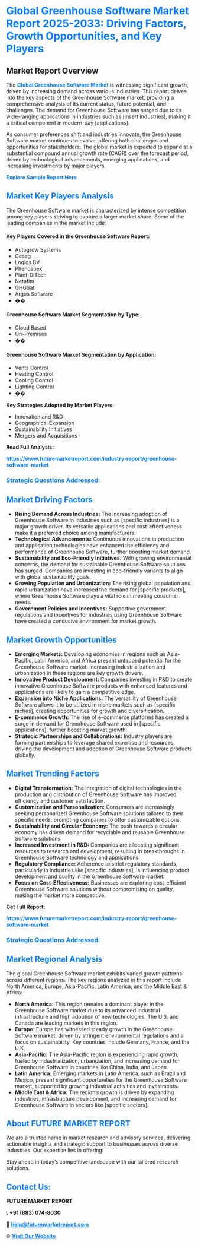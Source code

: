 <h1 style="color: #007BFF;">Global Greenhouse Software Market Report 2025-2033: Driving Factors, Growth Opportunities, and Key Players</h1>

<section id="overview">
<h2>Market Report Overview</h2>
<p>The <a href="https://www.futuremarketreport.com/industry-report/greenhouse-software-market" style="color: #007BFF; text-decoration: none;"><strong>Global Greenhouse Software Market</strong></a> is witnessing significant growth, driven by increasing demand across various industries. This report delves into the key aspects of the Greenhouse Software market, providing a comprehensive analysis of its current status, future potential, and challenges. The demand for Greenhouse Software has surged due to its wide-ranging applications in industries such as [insert industries], making it a critical component in modern-day [applications].</p>
<p>As consumer preferences shift and industries innovate, the Greenhouse Software market continues to evolve, offering both challenges and opportunities for stakeholders. The global market is expected to expand at a substantial compound annual growth rate (CAGR) over the forecast period, driven by technological advancements, emerging applications, and increasing investments by major players.</p>
</section>

<section id="overview">
<p><a href="https://www.futuremarketreport.com/request-sample/reportId=118748" style="color: #007BFF; text-decoration: none;"><strong>Explore Sample Report Here</strong></a></p>
</section>

<section id="key-players">
<h2 style="color: #007BFF;">Market Key Players Analysis</h2>
<p>The Greenhouse Software market is characterized by intense competition among key players striving to capture a larger market share. Some of the leading companies in the market include:</p>
<h4>Key Players Covered in the Greenhouse Software Report:</h4>
<ul><li>Autogrow Systems</li><li>Gesag</li><li>Logiqs BV</li><li>Phenospex</li><li>Plant-DiTech</li><li>Netafim</li><li>GHGSat</li><li>Argos Software</li><li>��</li></ul>
<h4>Greenhouse Software Market Segmentation by Type:</h4>
<ul><li>Cloud Based</li><li>On-Premises</li><li>��</li></ul>

<h4>Greenhouse Software Market Segmentation by Application:</h4>
<ul><li>Vents Control</li><li>Heating Control</li><li>Cooling Control</li><li>Lighting Control</li><li>��</li></ul>
<p><strong>Key Strategies Adopted by Market Players:</strong></p>
<ul>
<li>Innovation and R&D</li>
<li>Geographical Expansion</li>
<li>Sustainability Initiatives</li>
<li>Mergers and Acquisitions</li>
</ul>
</section>

<section>
<p><strong>Read Full Analysis: </strong></p><a href="https://www.futuremarketreport.com/industry-report/greenhouse-software-market" style="color: #007BFF; text-decoration: none;"><strong>https://www.futuremarketreport.com/industry-report/greenhouse-software-market</strong></a>
<h3 style="color: #007BFF;">Strategic Questions Addressed:</h3>
</section>

<section id="driving-factors">
<h2 style="color: #007BFF;">Market Driving Factors</h2>
<ul>
<li><strong>Rising Demand Across Industries:</strong> The increasing adoption of Greenhouse Software in industries such as [specific industries] is a major growth driver. Its versatile applications and cost-effectiveness make it a preferred choice among manufacturers.</li>
<li><strong>Technological Advancements:</strong> Continuous innovations in production and application technologies have enhanced the efficiency and performance of Greenhouse Software, further boosting market demand.</li>
<li><strong>Sustainability and Eco-Friendly Initiatives:</strong> With growing environmental concerns, the demand for sustainable Greenhouse Software solutions has surged. Companies are investing in eco-friendly variants to align with global sustainability goals.</li>
<li><strong>Growing Population and Urbanization:</strong> The rising global population and rapid urbanization have increased the demand for [specific products], where Greenhouse Software plays a vital role in meeting consumer needs.</li>
<li><strong>Government Policies and Incentives:</strong> Supportive government regulations and incentives for industries using Greenhouse Software have created a conducive environment for market growth.</li>
</ul>
</section>

<section id="growth-opportunities">
<h2 style="color: #007BFF;">Market Growth Opportunities</h2>
<ul>
<li><strong>Emerging Markets:</strong> Developing economies in regions such as Asia-Pacific, Latin America, and Africa present untapped potential for the Greenhouse Software market. Increasing industrialization and urbanization in these regions are key growth drivers.</li>
<li><strong>Innovative Product Development:</strong> Companies investing in R&D to create innovative Greenhouse Software products with enhanced features and applications are likely to gain a competitive edge.</li>
<li><strong>Expansion into Niche Applications:</strong> The versatility of Greenhouse Software allows it to be utilized in niche markets such as [specific niches], creating opportunities for growth and diversification.</li>
<li><strong>E-commerce Growth:</strong> The rise of e-commerce platforms has created a surge in demand for Greenhouse Software used in [specific applications], further boosting market growth.</li>
<li><strong>Strategic Partnerships and Collaborations:</strong> Industry players are forming partnerships to leverage shared expertise and resources, driving the development and adoption of Greenhouse Software products globally.</li>
</ul>
</section>

<section id="trending-factors">
<h2 style="color: #007BFF;">Market Trending Factors</h2>
<ul>
<li><strong>Digital Transformation:</strong> The integration of digital technologies in the production and distribution of Greenhouse Software has improved efficiency and customer satisfaction.</li>
<li><strong>Customization and Personalization:</strong> Consumers are increasingly seeking personalized Greenhouse Software solutions tailored to their specific needs, prompting companies to offer customizable options.</li>
<li><strong>Sustainability and Circular Economy:</strong> The push towards a circular economy has driven demand for recyclable and reusable Greenhouse Software solutions.</li>
<li><strong>Increased Investment in R&D:</strong> Companies are allocating significant resources to research and development, resulting in breakthroughs in Greenhouse Software technology and applications.</li>
<li><strong>Regulatory Compliance:</strong> Adherence to strict regulatory standards, particularly in industries like [specific industries], is influencing product development and quality in the Greenhouse Software market.</li>
<li><strong>Focus on Cost-Effectiveness:</strong> Businesses are exploring cost-efficient Greenhouse Software solutions without compromising on quality, making the market more competitive.</li>
</ul>
</section>

<section>
<p><strong>Get Full Report: </strong></p><a href="https://www.futuremarketreport.com/industry-report/greenhouse-software-market" style="color: #007BFF; text-decoration: none;"><strong>https://www.futuremarketreport.com/industry-report/greenhouse-software-market</strong></a>
<h3 style="color: #007BFF;">Strategic Questions Addressed:</h3>
</section>


<section id="regional-analysis">
<h2 style="color: #007BFF;">Market Regional Analysis</h2>
<p>The global Greenhouse Software market exhibits varied growth patterns across different regions. The key regions analyzed in this report include North America, Europe, Asia-Pacific, Latin America, and the Middle East & Africa:</p>
<ul>
<li><strong>North America:</strong> This region remains a dominant player in the Greenhouse Software market due to its advanced industrial infrastructure and high adoption of new technologies. The U.S. and Canada are leading markets in this region.</li>
<li><strong>Europe:</strong> Europe has witnessed steady growth in the Greenhouse Software market, driven by stringent environmental regulations and a focus on sustainability. Key countries include Germany, France, and the U.K.</li>
<li><strong>Asia-Pacific:</strong> The Asia-Pacific region is experiencing rapid growth, fueled by industrialization, urbanization, and increasing demand for Greenhouse Software in countries like China, India, and Japan.</li>
<li><strong>Latin America:</strong> Emerging markets in Latin America, such as Brazil and Mexico, present significant opportunities for the Greenhouse Software market, supported by growing industrial activities and investments.</li>
<li><strong>Middle East & Africa:</strong> The region’s growth is driven by expanding industries, infrastructure development, and increasing demand for Greenhouse Software in sectors like [specific sectors].</li>
</ul>
</section>

<footer>
<h2 style="color: #007BFF;">About FUTURE MARKET REPORT</h2>
<p>We are a trusted name in market research and advisory services, delivering actionable insights and strategic support to businesses across diverse industries. Our expertise lies in offering:</p>

<p>Stay ahead in today’s competitive landscape with our tailored research solutions.</p>

<h2 style="color: #007BFF;">Contact Us:</h2>
<p><strong>FUTURE MARKET REPORT</strong></p>
<p>📞 <strong>+91 (883) 074-8030</strong></p>
<p>📧 <strong><a href="mailto:help@futuremarketreport.com" style="color: #007BFF;">help@futuremarketreport.com</a></strong></p>
<p>🌐 <strong><a href="https://www.futuremarketreport.com/" style="color: #007BFF;">Visit Our Website</a></strong></p>
</footer>